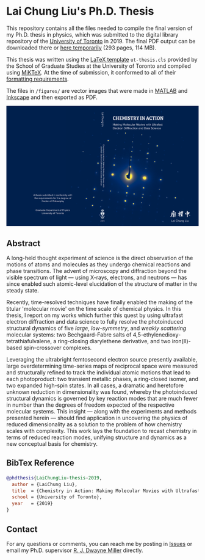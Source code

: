 # Lai Chung Liu's Ph.D. Thesis

This repository contains all the files needed to compile the final version of my Ph.D. thesis in physics, which was submitted to the digital library repository of the [University of Toronto](https://www.utoronto.ca) in 2019. The final PDF output can be downloaded there or [here temporarily](https://1drv.ms/b/s!AsiTQ4FuC9TDhroVUbr-pqiXCgETrg?e=n8JbQh) (293 pages, 114 MB).

This thesis was written using the [LaTeX template](https://ctan.org/tex-archive/macros/latex/contrib/ut-thesis) `ut-thesis.cls` provided by the School of Graduate Studies at the University of Toronto and compiled using [MiKTeX](https://miktex.org). At the time of submission, it conformed to all of their [formatting requirements](https://sgs.utoronto.ca/academic-progress/program-completion/formatting).

The files in `/figures/` are vector images that were made in [MATLAB](https://www.mathworks.com/products/matlab.html) and [Inkscape](https://inkscape.org/) and then exported as PDF.

![Thesis cover image](thesis_cover.png)

## Abstract

A long-held thought experiment of science is the direct observation of the motions of atoms and molecules as they undergo chemical reactions and phase transitions. The advent of microscopy and diffraction beyond the visible spectrum of light — using X-rays, electrons, and neutrons — has since enabled such atomic-level elucidation of the structure of matter in the steady state.

Recently, time-resolved techniques have finally enabled the making of the titular 'molecular movie' on the time scale of chemical physics. In this thesis, I report on my works which further this quest by using ultrafast electron diffraction and data science to fully resolve the photoinduced structural dynamics of five *large*, *low-symmetry*, and *weakly scattering* molecular systems: two Bechgaard-Fabre salts of 4,5-ethylenedioxy-tetrathiafulvalene, a ring-closing diarylethene derivative, and two iron(II)-based spin-crossover complexes.

Leveraging the ultrabright femtosecond electron source presently available, large overdetermining time-series maps of reciprocal space were measured and structurally refined to track the individual atomic motions that lead to each photoproduct: two transient metallic phases, a ring-closed isomer, and two expanded high-spin states. In all cases, a dramatic and heretofore unknown reduction in dimensionality was found, whereby the photoinduced structural dynamics is governed by key reaction modes that are much fewer in number than the degrees of freedom expected of the respective molecular systems. This insight — along with the experiments and methods presented herein — should find application in uncovering the physics of reduced dimensionality as a solution to the problem of how chemistry scales with complexity. This work lays the foundation to recast chemistry in terms of reduced reaction modes, unifying structure and dynamics as a new conceptual basis for chemistry.

## BibTex Reference

```bibtex
@phdthesis{LaiChungLiu-thesis-2019, 
  author = {LaiChung Liu},
  title  = {Chemistry in Action: Making Molecular Movies with Ultrafast Electron Diffraction and Data Science},
  school = {University of Toronto},
  year   = {2019}
}
```

## Contact

For any questions or comments, you can reach me by posting in [Issues](https://github.com/liunelson/phd-thesis-final/issues) or email my Ph.D. supervisor [R. J. Dwayne Miller](mailto:dmiller@lphys.chem.utoronto.ca) directly.
